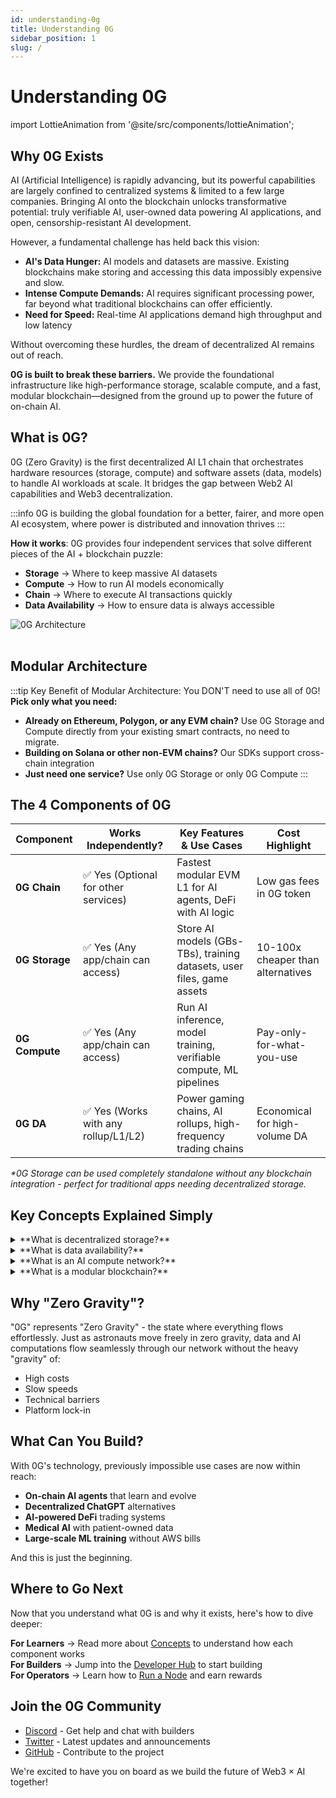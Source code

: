 ```yaml
---
id: understanding-0g
title: Understanding 0G
sidebar_position: 1
slug: /
---
```


# Understanding 0G

import LottieAnimation from '@site/src/components/lottieAnimation';

## Why 0G Exists

AI (Artificial Intelligence) is rapidly advancing, but its powerful capabilities are largely confined to centralized systems & limited to a few large companies. Bringing AI onto the blockchain unlocks transformative potential: truly verifiable AI, user-owned data powering AI applications, and open, censorship-resistant AI development.

However, a fundamental challenge has held back this vision:
- **AI's Data Hunger:** AI models and datasets are massive. Existing blockchains make storing and accessing this data impossibly expensive and slow.
- **Intense Compute Demands:** AI requires significant processing power, far beyond what traditional blockchains can offer efficiently.
- **Need for Speed:** Real-time AI applications demand high throughput and low latency

Without overcoming these hurdles, the dream of decentralized AI remains out of reach.

**0G is built to break these barriers.** We provide the foundational infrastructure like high-performance storage, scalable compute, and a fast, modular blockchain—designed from the ground up to power the future of on-chain AI.

## What is 0G?

0G (Zero Gravity) is the first decentralized AI L1 chain that orchestrates hardware resources (storage, compute) and software assets (data, models) to handle AI workloads at scale. It bridges the gap between Web2 AI capabilities and Web3 decentralization.

:::info 0G is building the global foundation for a better, fairer, and more open AI ecosystem, where power is distributed and innovation thrives
:::

**How it works**: 0G provides four independent services that solve different pieces of the AI + blockchain puzzle:
- **Storage** → Where to keep massive AI datasets
- **Compute** → How to run AI models economically  
- **Chain** → Where to execute AI transactions quickly
- **Data Availability** → How to ensure data is always accessible



<div style={{textAlign: 'center'}}>
  <img src="/img/0g-architecture.png" alt="0G Architecture" style={{maxWidth: '100%'}} />
</div>
<br />

## Modular Architecture

:::tip Key Benefit of Modular Architecture: You DON'T need to use all of 0G!
**Pick only what you need:**
- **Already on Ethereum, Polygon, or any EVM chain?** Use 0G Storage and Compute directly from your existing smart contracts, no need to migrate.
- **Building on Solana or other non-EVM chains?** Our SDKs support cross-chain integration
- **Just need one service?** Use only 0G Storage or only 0G Compute
:::


## The 4 Components of 0G

| Component             | Works Independently?                                   | Key Features & Use Cases                                                          | Cost Highlight                        |
|-----------------------|--------------------------------------------------------|-----------------------------------------------------------------------------------|---------------------------------------|
| **0G Chain**        | ✅ Yes (Optional for other services)             | Fastest modular EVM L1 for AI agents, DeFi with AI logic        | Low gas fees in 0G token              |
| **0G Storage**     | ✅ Yes (Any app/chain can access)                       | Store AI models (GBs-TBs), training datasets, user files, game assets            | 10-100x cheaper than alternatives     |
| **0G Compute**     | ✅ Yes (Any app/chain can access)                     | Run AI inference, model training, verifiable compute, ML pipelines               | Pay-only-for-what-you-use             |
| **0G DA**          | ✅ Yes (Works with any rollup/L1/L2)                  | Power gaming chains, AI rollups, high-frequency trading chains                   | Economical for high-volume DA         |

*\*0G Storage can be used completely standalone without any blockchain integration - perfect for traditional apps needing decentralized storage.*

## Key Concepts Explained Simply

<details>
<summary>**What is decentralized storage?**</summary>

Instead of storing your files on one company's computer (like Google Drive), they're split and stored across hundreds of computers worldwide.

**Why it matters**: If Google's servers crash, you lose access. With decentralized storage, even if 50 computers fail, your data is still safe and accessible.
</details>

<details>
<summary>**What is data availability?**</summary>

It's a guarantee that your data can always be accessed when needed, like having multiple backup generators for your house.

**Why it matters**: In blockchain, if data isn't available, the whole system can freeze. 0G ensures this never happens.
</details>

<details>
<summary>**What is an AI compute network?**</summary>

It's like Uber for computing power - connect to available GPUs when you need to run AI models, pay only for what you use.

**Why it matters**: Instead of buying expensive GPUs or relying on big tech companies, access computing power on-demand from a global network.
</details>

<details>
<summary>**What is a modular blockchain?**</summary>

Like LEGO blocks, each part of the blockchain (storing data, processing transactions, reaching agreement) is separate and can be upgraded independently.

**Why it matters**: Traditional blockchains are like old phones where you can't upgrade just the camera. Modular blockchains let you improve each part without rebuilding everything.
</details>

## Why "Zero Gravity"?

"0G" represents "Zero Gravity" - the state where everything flows effortlessly. Just as astronauts move freely in zero gravity, data and AI computations flow seamlessly through our network without the heavy "gravity" of:
- High costs
- Slow speeds  
- Technical barriers
- Platform lock-in

## What Can You Build?

With 0G's technology, previously impossible use cases are now within reach:

- **On-chain AI agents** that learn and evolve
- **Decentralized ChatGPT** alternatives
- **AI-powered DeFi** trading systems
- **Medical AI** with patient-owned data
- **Large-scale ML training** without AWS bills

And this is just the beginning.

## Where to Go Next

Now that you understand what 0G is and why it exists, here's how to dive deeper:

**For Learners** → Read more about [Concepts](/concepts/overview) to understand how each component works  
**For Builders** → Jump into the [Developer Hub](/developer-hub/getting-started) to start building  
**For Operators** → Learn how to [Run a Node](/run-a-node/overview) and earn rewards

## Join the 0G Community

- [Discord](https://discord.gg/0gLabs) - Get help and chat with builders
- [Twitter](https://twitter.com/0g_Labs) - Latest updates and announcements
- [GitHub](https://github.com/0glabs/0g-doc) - Contribute to the project

We're excited to have you on board as we build the future of Web3 × AI together!

<LottieAnimation />